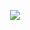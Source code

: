 <a href="https://github.com/anuraghazra/github-readme-stats">
  <p align="center">
    <img align="center" src="https://github-readme-stats.vercel.app/api?username=WabWab-E&show_icons=true&custom_title=Working%20On%20🚀&icon_color=4641D9&title_color=FFFFFF&bg_color=262626&text_color=888888"/>
    </p>
</a>
